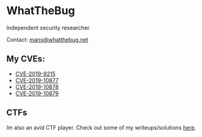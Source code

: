 # WhatTheBug

Independent security researcher.

Contact: mans@whatthebug.net

## My CVEs:

- [CVE-2019-9215](https://cve.mitre.org/cgi-bin/cvename.cgi?name=CVE-2019-9215)
- [CVE-2019-10877](https://cve.mitre.org/cgi-bin/cvename.cgi?name=CVE-2019-10877)
- [CVE-2019-10878](https://cve.mitre.org/cgi-bin/cvename.cgi?name=CVE-2019-10878)
- [CVE-2019-10879](https://cve.mitre.org/cgi-bin/cvename.cgi?name=CVE-2019-10879)

## CTFs

Im also an avid CTF player. Check out some of my writeups/solutions [here](https://github.com/0n3m4ns4rmy/ctf-write-ups).
